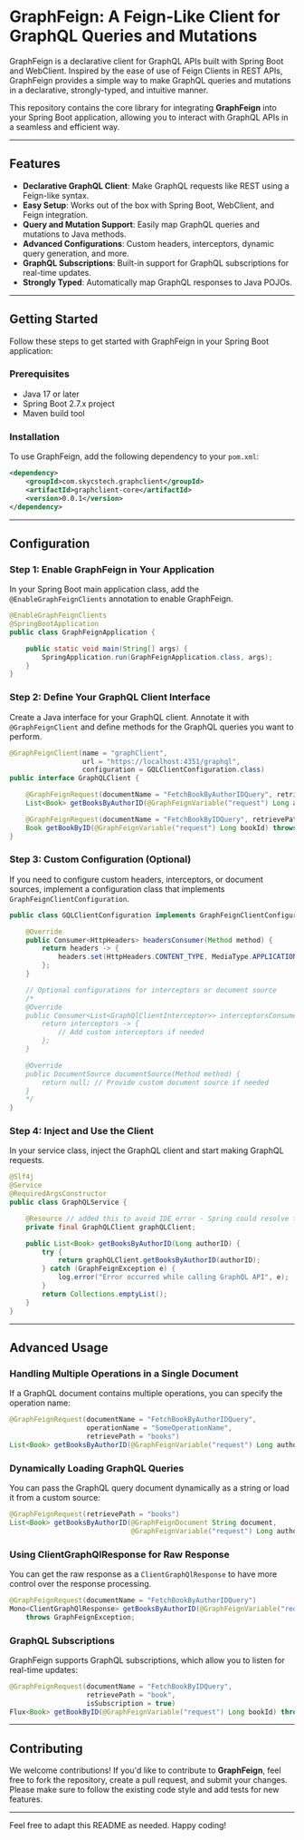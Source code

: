 # GraphFeign: A Feign-Like Client for GraphQL Queries and Mutations

GraphFeign is a declarative client for GraphQL APIs built with Spring Boot and WebClient. Inspired by the ease of use of Feign Clients in REST APIs, GraphFeign provides a simple way to make GraphQL queries and mutations in a declarative, strongly-typed, and intuitive manner.

This repository contains the core library for integrating **GraphFeign** into your Spring Boot application, allowing you to interact with GraphQL APIs in a seamless and efficient way.

---

## Features

- **Declarative GraphQL Client**: Make GraphQL requests like REST using a Feign-like syntax.
- **Easy Setup**: Works out of the box with Spring Boot, WebClient, and Feign integration.
- **Query and Mutation Support**: Easily map GraphQL queries and mutations to Java methods.
- **Advanced Configurations**: Custom headers, interceptors, dynamic query generation, and more.
- **GraphQL Subscriptions**: Built-in support for GraphQL subscriptions for real-time updates.
- **Strongly Typed**: Automatically map GraphQL responses to Java POJOs.

---

## Getting Started

Follow these steps to get started with GraphFeign in your Spring Boot application:

### Prerequisites

- Java 17 or later
- Spring Boot 2.7.x project
- Maven build tool

### Installation

To use GraphFeign, add the following dependency to your `pom.xml`:

```xml
<dependency>
    <groupId>com.skycstech.graphclient</groupId>
    <artifactId>graphclient-core</artifactId>
    <version>0.0.1</version>
</dependency>
```

---

## Configuration

### Step 1: Enable GraphFeign in Your Application

In your Spring Boot main application class, add the `@EnableGraphFeignClients` annotation to enable GraphFeign.

```java
@EnableGraphFeignClients
@SpringBootApplication
public class GraphFeignApplication {

    public static void main(String[] args) {
        SpringApplication.run(GraphFeignApplication.class, args);
    }
}
```

### Step 2: Define Your GraphQL Client Interface

Create a Java interface for your GraphQL client. Annotate it with `@GraphFeignClient` and define methods for the GraphQL queries you want to perform.

```java
@GraphFeignClient(name = "graphClient", 
                  url = "https://localhost:4351/graphql", 
                  configuration = GQLClientConfiguration.class)
public interface GraphQLClient {

    @GraphFeignRequest(documentName = "FetchBookByAuthorIDQuery", retrievePath = "books")
    List<Book> getBooksByAuthorID(@GraphFeignVariable("request") Long authorID) throws GraphFeignException;

    @GraphFeignRequest(documentName = "FetchBookByIDQuery", retrievePath = "book")
    Book getBookByID(@GraphFeignVariable("request") Long bookId) throws GraphFeignException;
}
```

### Step 3: Custom Configuration (Optional)

If you need to configure custom headers, interceptors, or document sources, implement a configuration class that implements `GraphFeignClientConfiguration`.

```java
public class GQLClientConfiguration implements GraphFeignClientConfiguration {

    @Override
    public Consumer<HttpHeaders> headersConsumer(Method method) {
        return headers -> {
            headers.set(HttpHeaders.CONTENT_TYPE, MediaType.APPLICATION_JSON_VALUE);
        };
    }

    // Optional configurations for interceptors or document source
    /*
    @Override
    public Consumer<List<GraphQlClientInterceptor>> interceptorsConsumer(Method method) {
        return interceptors -> {
            // Add custom interceptors if needed
        };
    }

    @Override
    public DocumentSource documentSource(Method method) {
        return null; // Provide custom document source if needed
    }
    */
}
```

### Step 4: Inject and Use the Client

In your service class, inject the GraphQL client and start making GraphQL requests.

```java
@Slf4j
@Service
@RequiredArgsConstructor
public class GraphQLService {

    @Resource // added this to avoid IDE error - Spring could resolve the bean without this at Runtime.
    private final GraphQLClient graphQLClient;

    public List<Book> getBooksByAuthorID(Long authorID) {
        try {
            return graphQLClient.getBooksByAuthorID(authorID);
        } catch (GraphFeignException e) {
            log.error("Error occurred while calling GraphQL API", e);
        }
        return Collections.emptyList();
    }
}
```

---

## Advanced Usage

### Handling Multiple Operations in a Single Document

If a GraphQL document contains multiple operations, you can specify the operation name:

```java
@GraphFeignRequest(documentName = "FetchBookByAuthorIDQuery", 
                   operationName = "SomeOperationName", 
                   retrievePath = "books")
List<Book> getBooksByAuthorID(@GraphFeignVariable("request") Long authorID) throws GraphFeignException;
```

### Dynamically Loading GraphQL Queries

You can pass the GraphQL query document dynamically as a string or load it from a custom source:

```java
@GraphFeignRequest(retrievePath = "books")
List<Book> getBooksByAuthorID(@GraphFeignDocument String document, 
                              @GraphFeignVariable("request") Long authorID);
```

### Using ClientGraphQlResponse for Raw Response

You can get the raw response as a `ClientGraphQlResponse` to have more control over the response processing.

```java
@GraphFeignRequest(documentName = "FetchBookByAuthorIDQuery")
Mono<ClientGraphQlResponse> getBooksByAuthorID(@GraphFeignVariable("request") Long authorID) 
    throws GraphFeignException;
```

### GraphQL Subscriptions

GraphFeign supports GraphQL subscriptions, which allow you to listen for real-time updates:

```java
@GraphFeignRequest(documentName = "FetchBookByIDQuery", 
                   retrievePath = "book", 
                   isSubscription = true)
Flux<Book> getBookByID(@GraphFeignVariable("request") Long bookId) throws GraphFeignException;
```

---

## Contributing

We welcome contributions! If you'd like to contribute to **GraphFeign**, feel free to fork the repository, create a pull request, and submit your changes. Please make sure to follow the existing code style and add tests for new features.

---

Feel free to adapt this README as needed. Happy coding!
